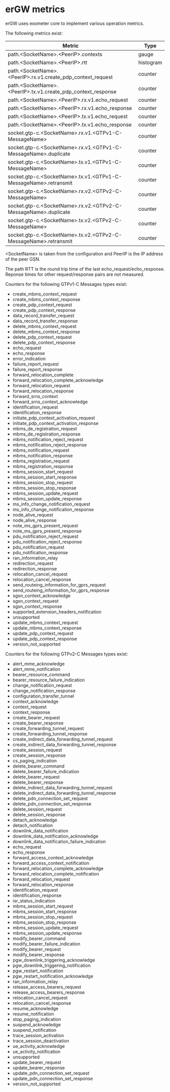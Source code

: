 erGW metrics
============

erGW uses exometer core to implement various operation metrics.

The following metrics exist:

| Metric                                                               | Type      |
| -------------------------------------------------------------------- | --------- |
| path.\<SocketName\>.\<PeerIP\>.contexts                              | gauge     |
| path.\<SocketName\>.\<PeerIP\>.rtt                                   | histogram |
| path.\<SocketName\>.\<PeerIP\>.rx.v1.create\_pdp\_context\_request   | counter   |
| path.\<SocketName\>.\<PeerIP\>.tx.v1.create\_pdp\_context\_response  | counter   |
| path.\<SocketName\>.\<PeerIP\>.rx.v1.echo_request                    | counter   |
| path.\<SocketName\>.\<PeerIP\>.rx.v1.echo\_response                  | counter   |
| path.\<SocketName\>.\<PeerIP\>.tx.v1.echo\_request                   | counter   |
| path.\<SocketName\>.\<PeerIP\>.tx.v1.echo\_response                  | counter   |
| socket.gtp-c.\<SocketName\>.rx.v1.\<GTPv1-C-MessageName\>            | counter   |
| socket.gtp-c.\<SocketName\>.rx.v1.\<GTPv1-C-MessageName\>.duplicate  | counter   |
| socket.gtp-c.\<SocketName\>.tx.v1.\<GTPv1-C-MessageName\>            | counter   |
| socket.gtp-c.\<SocketName\>.tx.v1.\<GTPv1-C-MessageName\>.retransmit | counter   |
| socket.gtp-c.\<SocketName\>.rx.v2.\<GTPv2-C-MessageName\>            | counter   |
| socket.gtp-c.\<SocketName\>.rx.v2.\<GTPv2-C-MessageName\>.duplicate  | counter   |
| socket.gtp-c.\<SocketName\>.tx.v2.\<GTPv2-C-MessageName\>            | counter   |
| socket.gtp-c.\<SocketName\>.tx.v2.\<GTPv2-C-MessageName\>.retransmit | counter   |

\<SocketName\> is taken from the configuration and PeerIP is the IP address of
the peer GSN.

The path RTT is the round trip time of the last echo\_request/echo\_response.
Reponse times for other request/response pairs are not measured.

Counters for the following GTPv1-C Messages types exist:

 * create\_mbms\_context\_request
 * create\_mbms\_context\_response
 * create\_pdp\_context\_request
 * create\_pdp\_context\_response
 * data\_record\_transfer\_request
 * data\_record\_transfer\_response
 * delete\_mbms\_context\_request
 * delete\_mbms\_context\_response
 * delete\_pdp\_context\_request
 * delete\_pdp\_context\_response
 * echo\_request
 * echo\_response
 * error\_indication
 * failure\_report\_request
 * failure\_report\_response
 * forward\_relocation\_complete
 * forward\_relocation\_complete\_acknowledge
 * forward\_relocation\_request
 * forward\_relocation\_response
 * forward\_srns\_context
 * forward\_srns\_context\_acknowledge
 * identification\_request
 * identification\_response
 * initiate\_pdp\_context\_activation\_request
 * initiate\_pdp\_context\_activation\_response
 * mbms\_de\_registration\_request
 * mbms\_de\_registration\_response
 * mbms\_notification\_reject\_request
 * mbms\_notification\_reject\_response
 * mbms\_notification\_request
 * mbms\_notification\_response
 * mbms\_registration\_request
 * mbms\_registration\_response
 * mbms\_session\_start\_request
 * mbms\_session\_start\_response
 * mbms\_session\_stop\_request
 * mbms\_session\_stop\_response
 * mbms\_session\_update\_request
 * mbms\_session\_update\_response
 * ms\_info\_change\_notification\_request
 * ms\_info\_change\_notification\_response
 * node\_alive\_request
 * node\_alive\_response
 * note\_ms\_gprs\_present\_request
 * note\_ms\_gprs\_present\_response
 * pdu\_notification\_reject\_request
 * pdu\_notification\_reject\_response
 * pdu\_notification\_request
 * pdu\_notification\_response
 * ran\_information\_relay
 * redirection\_request
 * redirection\_response
 * relocation\_cancel\_request
 * relocation\_cancel\_response
 * send\_routeing\_information\_for\_gprs\_request
 * send\_routeing\_information\_for\_gprs\_response
 * sgsn\_context\_acknowledge
 * sgsn\_context\_request
 * sgsn\_context\_response
 * supported\_extension\_headers\_notification
 * unsupported
 * update\_mbms\_context\_request
 * update\_mbms\_context\_response
 * update\_pdp\_context\_request
 * update\_pdp\_context\_response
 * version\_not\_supported

Counters for the following GTPv2-C Messages types exist:

 * alert\_mme\_acknowledge
 * alert\_mme\_notification
 * bearer\_resource\_command
 * bearer\_resource\_failure\_indication
 * change\_notification\_request
 * change\_notification\_response
 * configuration\_transfer\_tunnel
 * context\_acknowledge
 * context\_request
 * context\_response
 * create\_bearer\_request
 * create\_bearer\_response
 * create\_forwarding\_tunnel\_request
 * create\_forwarding\_tunnel\_response
 * create\_indirect\_data\_forwarding\_tunnel\_request
 * create\_indirect\_data\_forwarding\_tunnel\_response
 * create\_session\_request
 * create\_session\_response
 * cs\_paging\_indication
 * delete\_bearer\_command
 * delete\_bearer\_failure\_indication
 * delete\_bearer\_request
 * delete\_bearer\_response
 * delete\_indirect\_data\_forwarding\_tunnel\_request
 * delete\_indirect\_data\_forwarding\_tunnel\_response
 * delete\_pdn\_connection\_set\_request
 * delete\_pdn\_connection\_set\_response
 * delete\_session\_request
 * delete\_session\_response
 * detach\_acknowledge
 * detach\_notification
 * downlink\_data\_notification
 * downlink\_data\_notification\_acknowledge
 * downlink\_data\_notification\_failure\_indication
 * echo\_request
 * echo\_response
 * forward\_access\_context\_acknowledge
 * forward\_access\_context\_notification
 * forward\_relocation\_complete\_acknowledge
 * forward\_relocation\_complete\_notification
 * forward\_relocation\_request
 * forward\_relocation\_response
 * identification\_request
 * identification\_response
 * isr\_status\_indication
 * mbms\_session\_start\_request
 * mbms\_session\_start\_response
 * mbms\_session\_stop\_request
 * mbms\_session\_stop\_response
 * mbms\_session\_update\_request
 * mbms\_session\_update\_response
 * modify\_bearer\_command
 * modify\_bearer\_failure\_indication
 * modify\_bearer\_request
 * modify\_bearer\_response
 * pgw\_downlink\_triggering\_acknowledge
 * pgw\_downlink\_triggering\_notification
 * pgw\_restart\_notification
 * pgw\_restart\_notification\_acknowledge
 * ran\_information\_relay
 * release\_access\_bearers\_request
 * release\_access\_bearers\_response
 * relocation\_cancel\_request
 * relocation\_cancel\_response
 * resume\_acknowledge
 * resume\_notification
 * stop\_paging\_indication
 * suspend\_acknowledge
 * suspend\_notification
 * trace\_session\_activation
 * trace\_session\_deactivation
 * ue\_activity\_acknowledge
 * ue\_activity\_notification
 * unsupported
 * update\_bearer\_request
 * update\_bearer\_response
 * update\_pdn\_connection\_set\_request
 * update\_pdn\_connection\_set\_response
 * version\_not\_supported
